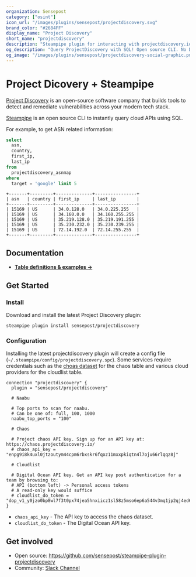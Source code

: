 ```yaml
---
organization: Sensepost
category: ["osint"]
icon_url: "/images/plugins/sensepost/projectdiscovery.svg"
brand_color: "#2684FF"
display_name: "Project Discovery"
short_name: "projectdiscovery"
description: "Steampipe plugin for interacting with projectdiscovery.io toolsets."
og_description: "Query ProjectDiscovery with SQL! Open source CLI. No DB required."
og_image: "/images/plugins/sensepost/projectdiscovery-social-graphic.png"
---
```


# Project Dicovery + Steampipe

[Project Discovery](https://projectdiscovery.io/#/) is an open-source software company that builds tools to detect and remediate vulnerabilities across your modern tech stack.

[Steampipe](https://steampipe.io) is an open source CLI to instantly query cloud APIs using SQL.

For example, to get ASN related information:

```sql
select
  asn,
  country,
  first_ip,
  last_ip
from
  projectdiscovery_asnmap
where
  target = 'google' limit 5
```

```text
+-------+---------+--------------+----------------+
| asn   | country | first_ip     | last_ip        |
+-------+---------+--------------+----------------+
| 15169 | US      | 34.0.128.0   | 34.0.225.255   |
| 15169 | US      | 34.160.0.0   | 34.160.255.255 |
| 15169 | US      | 35.219.128.0 | 35.219.191.255 |
| 15169 | US      | 35.230.232.0 | 35.230.239.255 |
| 15169 | US      | 72.14.192.0  | 72.14.255.255  |
+-------+---------+--------------+----------------+
```

## Documentation

- **[Table definitions & examples →](/plugins/sensepost/projectdiscovery/docs/tables)**

## Get Started

### Install

Download and install the latest Project Discovery plugin:

```bash
steampipe plugin install sensepost/projectdiscovery
```

### Configuration

Installing the latest projectdiscovery plugin will create a config file (`~/.steampipe/config/projectdiscovery.spc`). Some services require credentials such as the [choas dataset](https://chaos.projectdiscovery.io/#/) for the chaos table and various cloud providers for the cloudlist table.

```hcl
connection "projectdiscovery" {
  plugin = "sensepost/projectdiscovery"

  # Naabu

  # Top ports to scan for naabu.
  # Can be one of: full, 100, 1000
  naabu_top_ports = "100"

  # Chaos

  # Project chaos API key. Sign up for an API key at: https://chaos.projectdiscovery.io/
  # chaos_api_key = "enpg9i8k4uxl0jtzoutym44cpm6rbxskr6fqoz11mxxpkiqtn4l7oju66rlqqz8j"

  # Cloudlist

  # Digital Ocean API key. Get an API key post authentication for a team by browsing to:
  # API (bottom left) -> Personal access tokens
  # A read-only key would suffice
  # cloudlist_do_token = "dop_v1_y0jzo0bp8wl7f3t0px74jea5hnxiicz1sl58z5mso6ep6a544v3mq1jp2qj4ed6a"
}
```

- `chaos_api_key` - The API key to access the chaos dataset.
- `cloudlist_do_token` - The Digital Ocean API key.

## Get involved

- Open source: <https://github.com/sensepost/steampipe-plugin-projectdiscovery>
- Community: [Slack Channel](https://steampipe.io/community/join)
